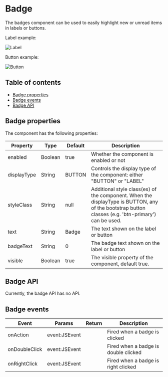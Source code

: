 # Badge

The badges component can be used to easily highlight new or unread items in labels or buttons.

Label example:

![Label](../../../.gitbook/assets/image\_01.png)

Button example:

![Button](../../../.gitbook/assets/image\_02.png)

## Table of contents

* [Badge properties](badges.md#badge-properties)
* [Badge events](badges.md#badge-events)
* [Badge API](badges.md#badge-api)

## Badge properties

The component has the following properties:

| Property    | Type    | Default | Description                                                                                                                                        |
| ----------- | ------- | ------- | -------------------------------------------------------------------------------------------------------------------------------------------------- |
| enabled     | Boolean | true    | Whether the component is enabled or not                                                                                                            |
| displayType | String  | BUTTON  | Controls the display type of the component: either "BUTTON" or "LABEL"                                                                             |
| styleClass  | String  | null    | Additional style class(es) of the component. When the displayType is BUTTON, any of the bootstrap button classes (e.g. 'btn-primary') can be used. |
| text        | String  | Badge   | The text shown on the label or button                                                                                                              |
| badgeText   | String  | 0       | The badge text shown on the label or button                                                                                                        |
| visible     | Boolean | true    | The visible property of the component, default true.                                                                                               |

## Badge API

Currently, the badge API has no API.

## Badge events

| Event         | Params        | Return | Description                          |
| ------------- | ------------- | ------ | ------------------------------------ |
| onAction      | event:JSEvent |        | Fired when a badge is clicked        |
| onDoubleClick | event:JSEvent |        | Fired when a badge is double clicked |
| onRightClick  | event:JSEvent |        | Fired when a badge is right clicked  |
